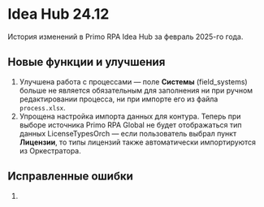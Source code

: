 # Idea Hub 24.12

История изменений в Primo RPA Idea Hub за февраль 2025-го года.


## Новые функции и улучшения

1. Улучшена работа с процессами — поле **Системы** (field_systems) больше не является обязательным для заполнения ни при ручном редактировании процесса, ни при импорте его из файла `process.xlsx`.
1. Упрощена настройка импорта данных для контура. Теперь при выборе источника Primo RPA Global не будет отображаться тип данных LicenseTypesOrch — если пользователь выбрал пункт **Лицензии**, то типы лицензий также автоматически импортируются из Оркестратора.


## Исправленные ошибки

1. 
